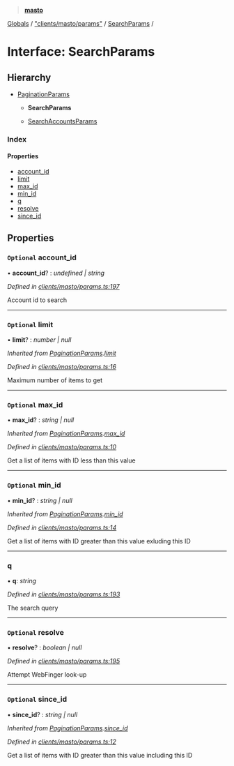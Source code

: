 > **[masto](../README.md)**

[Globals](../globals.md) / ["clients/masto/params"](../modules/_clients_masto_params_.md) / [SearchParams](_clients_masto_params_.searchparams.md) /

# Interface: SearchParams

## Hierarchy

* [PaginationParams](_clients_masto_params_.paginationparams.md)

  * **SearchParams**

  * [SearchAccountsParams](_clients_masto_params_.searchaccountsparams.md)

### Index

#### Properties

* [account_id](_clients_masto_params_.searchparams.md#optional-account_id)
* [limit](_clients_masto_params_.searchparams.md#optional-limit)
* [max_id](_clients_masto_params_.searchparams.md#optional-max_id)
* [min_id](_clients_masto_params_.searchparams.md#optional-min_id)
* [q](_clients_masto_params_.searchparams.md#q)
* [resolve](_clients_masto_params_.searchparams.md#optional-resolve)
* [since_id](_clients_masto_params_.searchparams.md#optional-since_id)

## Properties

### `Optional` account_id

• **account_id**? : *undefined | string*

*Defined in [clients/masto/params.ts:197](https://github.com/neet/masto.js/blob/aaa534e/src/clients/masto/params.ts#L197)*

Account id to search

___

### `Optional` limit

• **limit**? : *number | null*

*Inherited from [PaginationParams](_clients_masto_params_.paginationparams.md).[limit](_clients_masto_params_.paginationparams.md#optional-limit)*

*Defined in [clients/masto/params.ts:16](https://github.com/neet/masto.js/blob/aaa534e/src/clients/masto/params.ts#L16)*

Maximum number of items to get

___

### `Optional` max_id

• **max_id**? : *string | null*

*Inherited from [PaginationParams](_clients_masto_params_.paginationparams.md).[max_id](_clients_masto_params_.paginationparams.md#optional-max_id)*

*Defined in [clients/masto/params.ts:10](https://github.com/neet/masto.js/blob/aaa534e/src/clients/masto/params.ts#L10)*

Get a list of items with ID less than this value

___

### `Optional` min_id

• **min_id**? : *string | null*

*Inherited from [PaginationParams](_clients_masto_params_.paginationparams.md).[min_id](_clients_masto_params_.paginationparams.md#optional-min_id)*

*Defined in [clients/masto/params.ts:14](https://github.com/neet/masto.js/blob/aaa534e/src/clients/masto/params.ts#L14)*

Get a list of items with ID greater than this value exluding this ID

___

###  q

• **q**: *string*

*Defined in [clients/masto/params.ts:193](https://github.com/neet/masto.js/blob/aaa534e/src/clients/masto/params.ts#L193)*

The search query

___

### `Optional` resolve

• **resolve**? : *boolean | null*

*Defined in [clients/masto/params.ts:195](https://github.com/neet/masto.js/blob/aaa534e/src/clients/masto/params.ts#L195)*

Attempt WebFinger look-up

___

### `Optional` since_id

• **since_id**? : *string | null*

*Inherited from [PaginationParams](_clients_masto_params_.paginationparams.md).[since_id](_clients_masto_params_.paginationparams.md#optional-since_id)*

*Defined in [clients/masto/params.ts:12](https://github.com/neet/masto.js/blob/aaa534e/src/clients/masto/params.ts#L12)*

Get a list of items with ID greater than this value including this ID